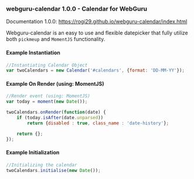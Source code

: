 ### webguru-calendar 1.0.0 - Calendar for WebGuru
Documentation 1.0.0: https://rogi29.github.io/webguru-calendar/index.html

Webguru-calendar is an easy to use and flexible datepicker that fully utilize both `pickmeup` and `MomentJS` functionality.

#### Example Instantiation

```js
//Instantiating Calendar Object
var twoCalendars = new Calendar('#calendars', {format: 'DD-MM-YY'});
```

#### Example On Render (using: MomentJS)

```js
//Render event (using: MomentJS)
var today = moment(new Date());

twoCalendars.onRender(function(date) {
    if (today.isAfter(date.unparsed))
        return {disabled : true, class_name : 'date-history'};

    return {};
});
```

#### Example Initialization

```js
//Initializing the calendar
twoCalendars.initialise(new Date());
```